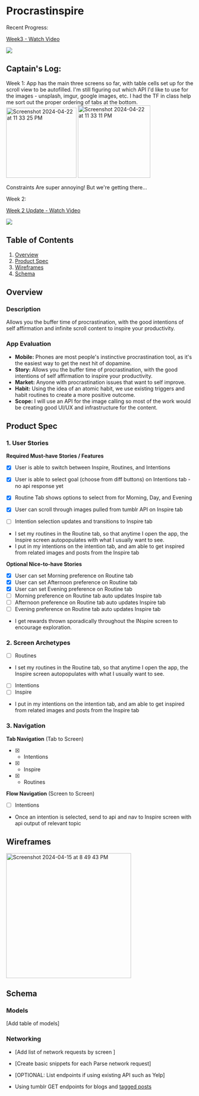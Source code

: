 # Procrastinspire
Recent Progress:
<div>
    <a href="https://www.loom.com/share/82c6de7e1f23489b80d5655ffabb9986">
      <p>Week3 - Watch Video</p>
    </a>
    <a href="https://www.loom.com/share/82c6de7e1f23489b80d5655ffabb9986">
      <img style="max-width:300px;" src="https://cdn.loom.com/sessions/thumbnails/82c6de7e1f23489b80d5655ffabb9986-with-play.gif">
    </a>
  </div>

  
## Captain's Log:
Week 1:
App has the main three screens so far, with table cells set up for the scroll view to be autofilled.
I'm still figuring out which API I'd like to use for the images - unsplash, imgur, google images, etc. I had the TF in class help me sort out the proper ordering of tabs at the bottom.
<img width="189" alt="Screenshot 2024-04-22 at 11 33 25 PM" src="https://github.com/komilak/procrastinspire/assets/27926984/cefcc370-c020-432d-8458-77aacd48c174">
<img width="195" alt="Screenshot 2024-04-22 at 11 33 11 PM" src="https://github.com/komilak/procrastinspire/assets/27926984/a7c85f0b-21f8-4fa0-b32c-857cbf70237c">

Constraints Are super annoying! But we're getting there...

Week 2:
<div>
    <a href="https://www.loom.com/share/58157a1ba1d94b03be77fc0d74fcae29">
      <p>Week 2 Update - Watch Video</p>
    </a>
    <a href="https://www.loom.com/share/58157a1ba1d94b03be77fc0d74fcae29">
      <img style="max-width:300px;" src="https://cdn.loom.com/sessions/thumbnails/58157a1ba1d94b03be77fc0d74fcae29-with-play.gif">
    </a>
  </div>




## Table of Contents

1. [Overview](#Overview)
2. [Product Spec](#Product-Spec)
3. [Wireframes](#Wireframes)
4. [Schema](#Schema)

## Overview

### Description

Allows you the buffer time of procrastination, with the good intentions of self affirmation and infinite scroll content to inspire your productivity.

### App Evaluation
- **Mobile:**
  Phones are most people's instinctive procrastination tool, as it's the easiest way to get the next hit of dopamine.
- **Story:**
  Allows you the buffer time of procrastination, with the good intentions of self affirmation to inspire your productivity.
- **Market:**
  Anyone with procrastination issues that want to self improve.
- **Habit:**
  Using the idea of an atomic habit, we use existing triggers and habit routines to create a more positive outcome.
- **Scope:**
  I will use an API for the image calling so most of the work would be creating good UI/UX and infrastructure for the content.

## Product Spec

### 1. User Stories 

**Required Must-have Stories / Features**
- [x] User is able to switch between Inspire, Routines, and Intentions
- [x] User is able to select goal (choose from diff buttons) on Intentions tab - no api response yet
- [x] Routine Tab shows options to select from for Morning, Day, and Evening
- [x] User can scroll through images pulled from tumblr API on Inspire tab
- [ ] Intention selection updates and transitions to Inspire tab







* I set my routines in the Routine tab, so that anytime I open the app, the Inspire screen autopopulates with what I usually want to see.
* I put in my intentions on the intention tab, and am able to get inspired from related images and posts from the Inspire tab

**Optional Nice-to-have Stories**
- [x] User can set Morning preference on Routine tab
- [x] User can set Afternoon preference on Routine tab
- [x] User can set Evening preference on Routine tab
- [ ] Morning preference on Routine tab auto updates Inspire tab
- [ ] Afternoon preference on Routine tab auto updates Inspire tab
- [ ] Evening preference on Routine tab auto updates Inspire tab
* I get rewards thrown sporadically throughout the INspire screen to encourage exploration.


### 2. Screen Archetypes

- [ ] Routines
* I set my routines in the Routine tab, so that anytime I open the app, the Inspire screen autopopulates with what I usually want to see.
- [ ] Intentions
- [ ] Inspire
* I put in my intentions on the intention tab, and am able to get inspired from related images and posts from the Inspire tab


### 3. Navigation

**Tab Navigation** (Tab to Screen)

- [x] * Intentions
- [x] * Inspire
- [x] * Routines

**Flow Navigation** (Screen to Screen)

- [ ] Intentions
* Once an intention is selected, send to api and nav to Inspire screen with api output of relevant topic


## Wireframes
<img width="336" alt="Screenshot 2024-04-15 at 8 49 43 PM" src="https://github.com/komilak/procrastinspire/assets/27926984/c9cb03bc-33b1-487d-a1e7-3c063dc42967">



## Schema 


### Models

[Add table of models]

### Networking

- [Add list of network requests by screen ]
- [Create basic snippets for each Parse network request]
- [OPTIONAL: List endpoints if using existing API such as Yelp]

  
- Using tumblr GET endpoints for blogs and [tagged posts](https://www.tumblr.com/docs/en/api/v2#tagged--get-posts-with-tag) 

